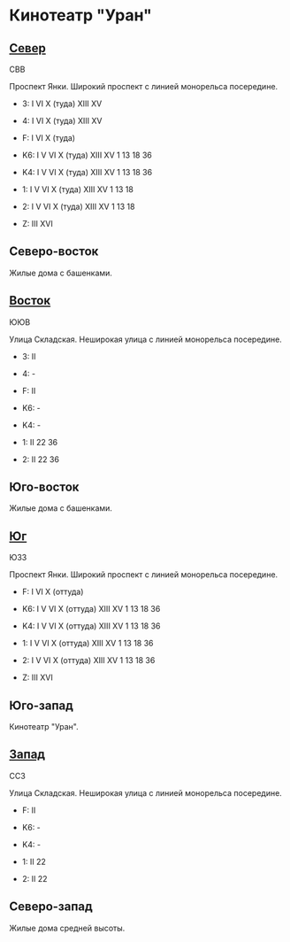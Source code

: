 # Кинотеатр "Уран"

## [Север](./10600065.md)

СВВ

Проспект Янки.
Широкий проспект с линией монорельса посередине.

* 3:    I   VI  X (туда)    XIII    XV
* 4:    I   VI  X (туда)    XIII    XV
* F:    I   VI  X (туда)

* K6:   I   V   VI  X (туда)  XIII    XV
        1   13  18  36
* K4:   I   V   VI  X (туда)  XIII    XV
        1   13  18  36
* 1:    I   V   VI  X (туда)  XIII    XV
        1   13  18
* 2:    I   V   VI  X (туда)  XIII    XV
        1   13  18

* Z:    III XVI

## Северо-восток

Жилые дома с башенками.

## [Восток](./10610070.md)

ЮЮВ

Улица Складская.
Неширокая улица с линией монорельса посередине.

* 3:    II
* 4:    -
* F:    II

* K6:   -
* K4:   -
* 1:    II
        22  36
* 2:    II
        22  36

## Юго-восток

Жилые дома с башенками.

## [Юг](./10600075.md)

ЮЗЗ

Проспект Янки.
Широкий проспект с линией монорельса посередине.

* F:    I   VI  X (оттуда)

* K6:   I   V   VI  X (оттуда)  XIII    XV
        1   13  18  36
* K4:   I   V   VI  X (оттуда)  XIII    XV
        1   13  18  36
* 1:    I   V   VI  X (оттуда)  XIII    XV
        1   13  18  36
* 2:    I   V   VI  X (оттуда)  XIII    XV
        1   13  18  36

* Z:    III XVI

## Юго-запад

Кинотеатр "Уран".

## [Запад](./10590070.md)

ССЗ

Улица Складская.
Неширокая улица с линией монорельса посередине.

* F:    II

* K6:   -
* K4:   -
* 1:    II
        22
* 2:    II
        22

## Северо-запад

Жилые дома средней высоты.
